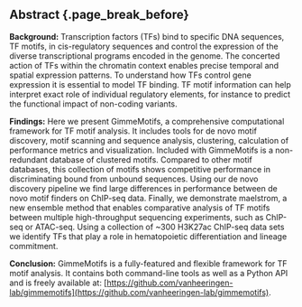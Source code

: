 ## Abstract {.page_break_before}

**Background:** Transcription factors (TFs) bind to specific DNA sequences, TF motifs, in cis-regulatory sequences and control the expression of the diverse transcriptional programs encoded in the genome. The concerted action of TFs within the chromatin context enables precise temporal and spatial expression patterns. To understand how TFs control gene expression it is essential to model TF binding. TF motif information can help interpret exact role of individual regulatory elements, for instance to predict the functional impact of non-coding variants.

**Findings:** Here we present GimmeMotifs, a comprehensive computational framework for TF motif analysis. It includes tools for de novo motif discovery, motif scanning and sequence analysis, clustering, calculation of performance metrics and visualization. Included with GimmeMotifs is a non-redundant database of clustered motifs. Compared to other motif databases, this collection of motifs shows competitive performance in discriminating bound from unbound sequences. Using our de novo discovery pipeline we find large differences in performance between de novo motif finders on ChIP-seq data. Finally, we demonstrate maelstrom, a new ensemble method that enables comparative analysis of TF motifs between multiple high-throughput sequencing experiments, such as ChIP-seq or ATAC-seq. Using a collection of ~300 H3K27ac ChIP-seq data sets we identify TFs  that play a role in hematopoietic differentiation and lineage commitment. 

**Conclusion:** GimmeMotifs is a fully-featured and flexible framework for TF motif analysis. It contains both command-line tools as well as a Python API and is freely available at: [https://github.com/vanheeringen-lab/gimmemotifs](https://github.com/vanheeringen-lab/gimmemotifs).


